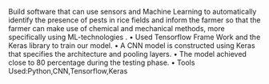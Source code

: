 Build software that can use sensors and Machine Learning to automatically identify the presence of
pests in rice fields and inform the farmer so that the farmer can make use of chemical and mechanical methods,
more specifically using ML-technologies .
• Used Tensorflow Frame Work and the Keras library to train our model.
• A CNN model is constructed using Keras that specifies the architecture and pooling layers.
• The model achieved close to 80 percentage during the testing phase.
• Tools Used:Python,CNN,Tensorflow,Keras
